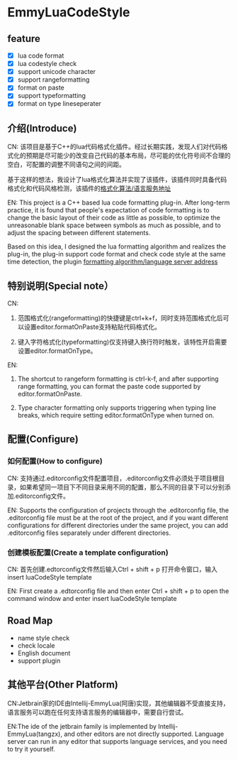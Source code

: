 # EmmyLuaCodeStyle

## feature

- [x] lua code format
- [x] lua codestyle check
- [x] support unicode character
- [x] support rangeformatting
- [x] format on paste
- [x] support typeformatting
- [x] format on type lineseperater

## 介绍(Introduce)

CN: 该项目是基于C++的lua代码格式化插件。经过长期实践，发现人们对代码格式化的预期是尽可能少的改变自己代码的基本布局，尽可能的优化符号间不合理的空白，可配置的调整不同语句之间的间距。

基于这样的想法，我设计了lua格式化算法并实现了该插件，该插件同时具备代码格式化和代码风格检测，该插件的[格式化算法/语言服务地址](https://github.com/CppCXY/EmmyLuaCodeStyle)

EN: This project is a C++ based lua code formatting plug-in. After long-term practice, it is found that people's expectation of code formatting is to change the basic layout of their code as little as possible, to optimize the unreasonable blank space between symbols as much as possible, and to adjust the spacing between different statements.

Based on this idea, I designed the lua formatting algorithm and realizes the plug-in, the plug-in support code format and check code style at the same time detection, the plugin [formatting algorithm/language server address](https://github.com/CppCXY/EmmyLuaCodeStyle)

## 特别说明(Special note）

CN: 
1. 范围格式化(rangeformatting)的快捷键是ctrl+k+f，同时支持范围格式化后可以设置editor.formatOnPaste支持粘贴代码格式化。

2. 键入字符格式化(typeformatting)仅支持键入换行符时触发，该特性开启需要设置editor.formatOnType。

EN:
1. The shortcut to rangeform formatting is ctrl-k-f, and after supporting range formatting, you can format the paste code supported by editor.formatOnPaste.

2. Type character formatting only supports triggering when typing line breaks, which require setting editor.formatOnType when turned on.


## 配置(Configure)

###  如何配置(How to configure)

CN: 支持通过.editorconfig文件配置项目，.editorconfig文件必须处于项目根目录，如果希望同一项目下不同目录采用不同的配置，那么不同的目录下可以分别添加.editorconfig文件。

EN: Supports the configuration of projects through the .editorconfig file, the .editorconfig file must be at the root of the project, and if you want different configurations for different directories under the same project, you can add .editorconfig files separately under different directories.

### 创建模板配置(Create a template configuration)

CN: 首先创建.edtorconfig文件然后输入Ctrl + shift + p 打开命令窗口，输入insert luaCodeStyle template

EN: First create a .edtorconfig file and then enter Ctrl + shift + p to open the command window and enter insert luaCodeStyle template
## Road Map

- name style check
- check locale
- English document
- support plugin


## 其他平台(Other Platform)

CN:Jetbrain家的IDE由Intellij-EmmyLua(阿唐)实现，其他编辑器不受直接支持，语言服务可以跑在任何支持语言服务的编辑器中，需要自行尝试。

EN:The ide of the jetbrain family is implemented by Intellij-EmmyLua(tangzx), and other editors are not directly supported. Language server can run in any editor that supports language services, and you need to try it yourself.
